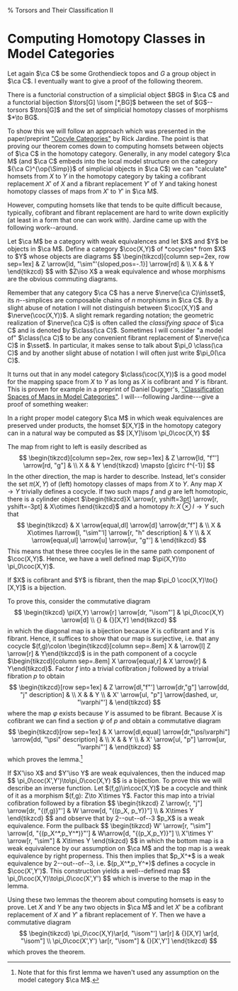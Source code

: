 % Torsors and Their Classification II

# Computing Homotopy Classes in Model Categories #

Let again $\ca C$ be some Grothendieck topos and $G$ a group object in $\ca
C$. I eventually want to give a proof of the following theorem.

<thm>
There is a functorial construction of a simplicial object $BG$ in $\ca C$ and a
functorial bijection $\tors[G] \isom [*,BG]$ between the set of $G$--torsors
$\tors[G]$ and the set of simplicial homotopy classes of morphisms $*\to BG$.
</thm>

To show this we will follow an approach which was presented in the
paper/preprint ["Cocyle Categories"](http://www.math.uiuc.edu/K-theory/0782/) by
Rick Jardine. The point is that proving our theorem comes down to computing
homsets between objects of $\ca C$ in the homotopy category. Generally, in any
model category $\ca M$ (and $\ca C$ embeds into the local model structure on the
category ${\ca C}^{\op{\Simp}}$ of simplicial objects in $\ca C$) we can
"calculate" homsets from $X$ to $Y$ in the homotopy category by taking a
cofibrant replacement $X'$ of $X$ and a fibrant replacement $Y'$ of $Y$ and
taking honest homotopy classes of maps from $X'$ to $Y'$ in $\ca M$.

However, computing homsets like that tends to be quite difficult because,
typically, cofibrant and fibrant replacement are hard to write down explicitly
(at least in a form that one can work with). Jardine came up with the following
work--around.

<defn>
Let $\ca M$ be a category with weak equivalences and let $X$ and $Y$ be objects
in $\ca M$. Define a category $\coc(X,Y)$ of *cocycles* from $X$ to $Y$ whose
objects are diagrams
$$
\begin{tikzcd}[column sep=2ex, row sep=1ex]
& Z \arrow[ld, "\sim"'{sloped,pos=-.1}] \arrow[rd] & \\
X & & Y
\end{tikzcd}
$$
with $Z\iso X$ a weak equivalence and whose morphisms are the obvious commuting
diagrams.
</defn>

Remember that any category $\ca C$ has a nerve $\nerve(\ca C)\in\sset$, its
$n$--simplices are composable chains of $n$ morphisms in $\ca C$. By a slight
abuse of notation I will not distinguish between $\coc(X,Y)$ and
$\nerve(\coc(X,Y))$. A slight remark regarding notation; the geometric
realization of $\nerve(\ca C)$ is often called the *classifying space* of $\ca
C$ and is denoted by $\class(\ca C)$. Sometimes I will consider "a model of"
$\class(\ca C)$ to be any convenient fibrant replacement of $\nerve(\ca C)$ in
$\sset$. In particular, it makes sense to talk about $\pi_0 \class(\ca C)$ and
by another slight abuse of notation I will often just write $\pi_0(\ca C)$.

It turns out that in any model category $\class(\coc(X,Y))$ is a good model for
the mapping space from $X$ to $Y$ as long as $X$ is cofibrant and $Y$ is
fibrant. This is proven for example in a preprint of Daniel Dugger's,
["Classification Spaces of Maps in Model Categories"](http://pages.uoregon.edu/ddugger/class.pdf).
I will---following Jardine---give a proof of something weaker:

<thm>
In a right proper model category $\ca M$ in which weak equivalences are
preserved under products, the homset $[X,Y]$ in the homotopy category can in a
natural way be computed as
$$
[X,Y]\isom \pi_0\coc(X,Y)
$$
</thm>

The map from right to left is easily described as
$$
\begin{tikzcd}[column sep=2ex, row sep=1ex]
& Z \arrow[ld, "f"'] \arrow[rd, "g"] & \\
X & & Y
\end{tikzcd} \mapsto [g\circ f^{-1}]
$$
In the other direction, the map is harder to describe. Instead, let's consider
the set $\pi(X,Y)$ of (left) homotopy classes of maps from $X$ to $Y$. Any map
$X\to Y$ trivially defines a cocycle. If two such maps $f$ and $g$ are left
homotopic, there is a cylinder object $\begin{tikzcd}X \arrow[r, yshift=3pt]
\arrow[r, yshift=-3pt] & X\otimes I\end{tikzcd}$ and a homotopy $h\colon X\otimes
I\to Y$ such that
$$
\begin{tikzcd}
& X \arrow[equal,dl] \arrow[d] \arrow[dr,"f"] & \\
X & X\otimes I\arrow[l, "\sim"'l] \arrow[r, "h" description] & Y \\
& X \arrow[equal,ul] \arrow[u] \arrow[ur, "g"'] &
\end{tikzcd}
$$
This means that these three cocyles lie in the same path component of
$\coc(X,Y)$. Hence, we have a well defined map $\pi(X,Y)\to \pi_0\coc(X,Y)$.

<lem>
If $X$ is cofibrant and $Y$ is fibrant, then the map $\pi_0 \coc(X,Y)\to{} [X,Y]$
is a bijection.
</lem>

To prove this, consider the commutative diagram
$$
\begin{tikzcd}
\pi(X,Y) \arrow[r] \arrow[dr, "\isom"'] & \pi_0\coc(X,Y) \arrow[d] \\
{} & {}[X,Y]
\end{tikzcd}
$$
in which the diagonal map is a bijection because $X$ is cofibrant and $Y$ is
fibrant. Hence, it suffices to show that our map is surjective, i.e. that any
cocycle $(f,g)\colon \begin{tikzcd}[column sep=.8em] X & \arrow[l] Z \arrow[r] & Y\end{tikzcd}$
is in the path component of a cocycle $\begin{tikzcd}[column sep=.8em] X \arrow[equal,r] & X
\arrow[r] & Y\end{tikzcd}$. Factor $f$ into a trivial cofibration $j$ followed by a
trivial fibration $p$ to obtain
$$
\begin{tikzcd}[row sep=1ex]
& Z \arrow[dl,"f"'] \arrow[dr,"g"] \arrow[dd, "j" description] & \\
X & & Y \\
& X' \arrow[ul, "p"] \arrow[dashed, ur, "\varphi"'] &
\end{tikzcd}
$$
where the map $\varphi$ exists because $Y$ is assumed to be fibrant. Because $X$
is cofibrant we can find a section $\psi$ of $p$ and obtain a commutative
diagram
$$
\begin{tikzcd}[row sep=1ex]
& X \arrow[dl,equal] \arrow[dr,"\psi\varphi"] \arrow[dd, "\psi" description] & \\
X & & Y \\
& X' \arrow[ul, "p"] \arrow[ur, "\varphi"'] &
\end{tikzcd}
$$
which proves the lemma.[^1]

<lem>
If $X'\iso X$ and $Y'\iso Y$ are weak equivalences, then the induced map
$$
\pi_0\coc(X',Y')\to\pi_0\coc(X,Y)
$$
is a bijection.
</lem>
To prove this we will describe an inverse function. Let $(f,g)\in\coc(X,Y)$ be
a cocycle and think of it as a morphism $(f,g): Z\to X\times Y$. Factor this
map into a trivial cofibration followed by a fibration
$$
\begin{tikzcd}
Z \arrow[r, "j"] \arrow[dr, "{(f,g)}"'] & W \arrow[d, "{(p_X, p_Y)}"] \\
& X\times Y
\end{tikzcd}
$$
and observe that by 2--out--of--3 $p_X$ is a weak equivalence. Form the pullback
$$
\begin{tikzcd}
W' \arrow[r, "\sim"] \arrow[d, "{(p_X^*,p_Y^*)}"'] & W\arrow[d, "{(p_X,p_Y)}"] \\
X'\times Y' \arrow[r, "\sim"] & X\times Y
\end{tikzcd}
$$
in which the bottom map is a weak equivalence by our assumption on $\ca M$ and
the top map is a weak equivalence by right properness. This then implies that
$p_X^*$ is a weak equivalence by 2--out--of--3, i.e. $(p_X^*,p_Y^*)$ defines a
cocycle in $\coc(X',Y')$. This construction yields a well--defined map
$$
\pi_0\coc(X,Y)\to\pi_0\coc(X',Y')
$$
which is inverse to the map in the lemma.

Using these two lemmas the theorem about computing homsets is easy to prove. Let
$X$ and $Y$ be any two objects in $\ca M$ and let $X'$ be a cofibrant
replacement of $X$ and $Y'$ a fibrant replacement of $Y$. Then we have a
commutative diagram
$$
\begin{tikzcd}
\pi_0\coc(X,Y)\ar[d, "\isom"'] \ar[r] & {}[X,Y] \ar[d, "\isom"] \\
\pi_0\coc(X',Y') \ar[r, "\isom"] & {}[X',Y']
\end{tikzcd}
$$
which proves the theorem.

[^1]: Note that for this first lemma we haven't used any assumption on the model
      category $\ca M$.

[^2]: This is a slight abuse of notation if compared to
      [the previous post](torsors.html). There, I have only defined torsors for
      discrete simplicial objects. The definition for nondiscrete ones is more
      complicated.

